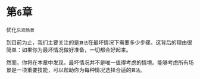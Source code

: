 # 第`6`章

优化`乐观场景`

到目前为止，我们主要关注的是`算法`在最坏情况下需要多少步骤。这背后的理由很简单：如果你为最坏情况做好准备，一切都会好起来。

然而，你将在本章中发现，最坏情况并不是唯一值得考虑的情境。能够考虑所有场景是一项重要技能，可以帮助你为每种情况选择合适的`算法`。
